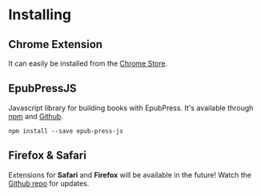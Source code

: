 # Installing

## Chrome Extension
It can easily be installed from the [Chrome Store](https://chrome.google.com/webstore/detail/epubpress/pnhdnpnnffpijjbnhnipkehhibchdeok).

## EpubPressJS
Javascript library for building books with EpubPress.
It's available through [npm](https://www.npmjs.com/package/epub-press-js) and [Github](https://github.com/haroldtreen/epub-press-clients).

```
npm install --save epub-press-js
```

## Firefox & Safari
Extensions for **Safari** and **Firefox** will be available in the future!
Watch the [Github repo](https://github.com/haroldtreen/epub-press-clients) for updates.
